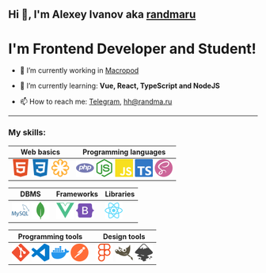 ## Hi 👋, I'm Alexey Ivanov aka [randmaru](http://github.com/randmaru)

# I'm Frontend Developer and Student!

- 🔭 I’m currently working in [Macropod](http://macropod.ru)

- 🌱 I’m currently learning: **Vue, React, TypeScript and NodeJS**

- 📫 How to reach me: [Telegram](http://t.me/randmaru), hh@randma.ru

---

### **My skills**:

| Web basics | Programming languages |
| - | - |
| <img src="./assets/svg/html5.svg">&nbsp;<img src="./assets/svg/css3.svg">&nbsp;<img src="./assets/svg/svg.svg"> | <img src="./assets/svg/php.svg">&nbsp;<img src="./assets/svg/nodejs.svg">&nbsp;<img src="./assets/svg/js.svg">&nbsp;<img src="./assets/svg/ts.svg">&nbsp;<img src="./assets/svg/sass.svg"> |

| DBMS | Frameworks| Libraries |
| - | - | - |
| <img src="./assets/svg/mysql.svg">&nbsp;<img src="./assets/svg/mongodb.svg"> | <img src="./assets/svg/vue.svg">&nbsp;<img src="./assets/svg/bootstrap.svg"> | <img src="./assets/svg/react.svg"> |

| Programming tools | Design tools |
| - | - |
| <img src="./assets/svg/git.svg">&nbsp;<img src="./assets/svg/vscode.svg">&nbsp;<img src="./assets/svg/docker.svg">&nbsp;<img src="./assets/svg/postman.svg"> | <img src="./assets/svg/figma.svg">&nbsp;<img src="./assets/svg/gimp.svg">&nbsp;<img src="./assets/svg/inkscape.svg"> |
